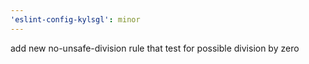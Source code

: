 ```yaml
---
'eslint-config-kylsgl': minor
---
```


add new no-unsafe-division rule that test for possible division by zero
